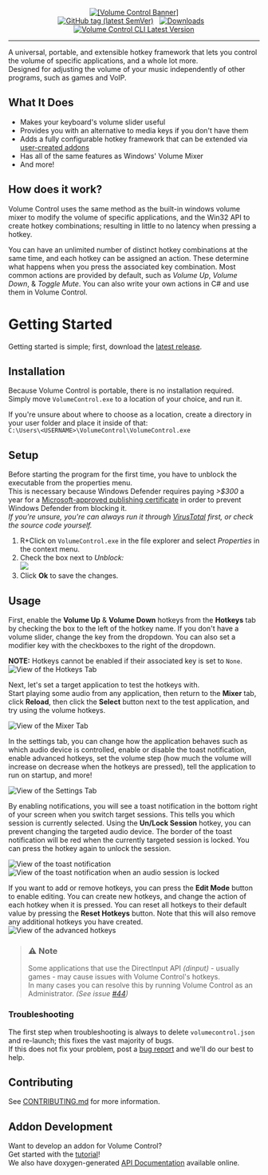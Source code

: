 <p align="center">
<a href="https://radj307.github.io/volume-control"><img alt="[Volume Control Banner]" src="https://i.imgur.com/rMbNIhU.png"></a><br/>
<a href="https://github.com/radj307/volume-control/releases/latest"><img alt="GitHub tag (latest SemVer)" src="https://img.shields.io/github/v/tag/radj307/volume-control?color=e8e8e7&label=Latest%20Release&logo=github&logoColor=e8e8e7&sort=semver&style=flat-square"></a>&nbsp;&nbsp;&nbsp;<a href="https://github.com/radj307/volume-control/releases"><img alt="Downloads" src="https://img.shields.io/github/downloads/radj307/volume-control/total?color=e8e8e7&logo=github&logoColor=e8e8e7&style=flat-square"></a>&nbsp;&nbsp;&nbsp;<a href="https://github.com/radj307/volume-control-cli"><img alt="Volume Control CLI Latest Version" src="https://img.shields.io/github/v/tag/radj307/volume-control-cli?color=e8e8e7&logo=github&logoColor=e8e8e7&label=Latest%20VCCLI%20Version&style=flat-square"></a>
</p>

***

A universal, portable, and extensible hotkey framework that lets you control the volume of specific applications, and a whole lot more.  
Designed for adjusting the volume of your music independently of other programs, such as games and VoIP.  


## What It Does

- Makes your keyboard's volume slider useful
- Provides you with an alternative to media keys if you don't have them
- Adds a fully configurable hotkey framework that can be extended via [user-created addons](https://radj307.github.io/volume-control/html/md_docs__addon_development.html)
- Has all of the same features as Windows' Volume Mixer
- And more!


## How does it work?

Volume Control uses the same method as the built-in windows volume mixer to modify the volume of specific applications, and the Win32 API to create hotkey combinations; resulting in little to no latency when pressing a hotkey.  

You can have an unlimited number of distinct hotkey combinations at the same time, and each hotkey can be assigned an action. These determine what happens when you press the associated key combination. Most common actions are provided by default, such as *Volume Up*, *Volume Down*, & *Toggle Mute*. You can also write your own actions in C# and use them in Volume Control.

# Getting Started

Getting started is simple; first, download the [latest release](https://github.com/radj307/volume-control/releases/latest).  


## Installation

Because Volume Control is portable, there is no installation required.  
Simply move `VolumeControl.exe` to a location of your choice, and run it.  

If you're unsure about where to choose as a location, create a directory in your user folder and place it inside of that:  
`C:\Users\<USERNAME>\VolumeControl\VolumeControl.exe`


## Setup
Before starting the program for the first time, you have to unblock the executable from the properties menu.  
This is necessary because Windows Defender requires paying *&gt;$300* a year for a [Microsoft-approved publishing certificate](https://docs.microsoft.com/en-us/windows-hardware/drivers/dashboard/get-a-code-signing-certificate) in order to prevent Windows Defender from blocking it.  
*If you're unsure, you're can always run it through [VirusTotal](https://www.virustotal.com/gui/home/upload) first, or check the source code yourself.*

 1. R+Click on `VolumeControl.exe` in the file explorer and select *Properties* in the context menu.  
 2. Check the box next to *Unblock:*  
 ![](https://i.imgur.com/NMI4m4F.png)  
 3. Click **Ok** to save the changes.  


## Usage

First, enable the **Volume Up** & **Volume Down** hotkeys from the **Hotkeys** tab by checking the box to the left of the hotkey name. If you don't have a volume slider, change the key from the dropdown. You can also set a modifier key with the checkboxes to the right of the dropdown. 

**NOTE:** Hotkeys cannot be enabled if their associated key is set to `None`.
![View of the Hotkeys Tab](https://i.imgur.com/Qvkev52.png)


Next, let's set a target application to test the hotkeys with.  
Start playing some audio from any application, then return to the **Mixer** tab, click **Reload**, then click the **Select** button next to the test application, and try using the volume hotkeys.  

![View of the Mixer Tab](https://i.imgur.com/r5uaSx0.png)

In the settings tab, you can change how the application behaves such as which audio device is controlled, enable or disable the toast notification, enable advanced hotkeys, set the volume step (how much the volume will increase on decrease when the hotkeys are pressed), tell the application to run on startup, and more!

![View of the Settings Tab](https://i.imgur.com/jx8j1bC.png)

By enabling notifications, you will see a toast notification in the bottom right of your screen when you switch target sessions. This tells you which session is currently selected. Using the **Un/Lock Session** hotkey, you can prevent changing the targeted audio device. The border of the toast notification will be red when the currently targeted session is locked. You can press the hotkey again to unlock the session. 

![View of the toast notification](https://i.imgur.com/YWoXPxW.png)
![View of the toast notification when an audio session is locked](https://i.imgur.com/KOdYtGi.png)

If you want to add or remove hotkeys, you can press the **Edit Mode** button to enable editing. You can create new hotkeys, and change the action of each hotkey when it is pressed. You can reset all hotkeys to their default value by pressing the **Reset Hotkeys** button. Note that this will also remove any additional hotkeys you have created.  
![View of the advanced hotkeys](https://i.imgur.com/A79qhcM.png)

> ### :warning: Note
> Some applications that use the DirectInput API *(dinput)* - usually games - may cause issues with Volume Control's hotkeys.  
> In many cases you can resolve this by running Volume Control as an Administrator. *(See issue [#44](https://github.com/radj307/volume-control/issues/44))*  
### Troubleshooting
The first step when troubleshooting is always to delete `volumecontrol.json` and re-launch; this fixes the vast majority of bugs.  
If this does not fix your problem, post a [bug report](https://github.com/radj307/volume-control/issues/new?assignees=&labels=bug%2Ctriage&template=BugReport.yml&title=%5BBUG%5D+...) and we'll do our best to help.

## Contributing

See [CONTRIBUTING.md](CONTRIBUTING.md) for more information.  

## Addon Development

Want to develop an addon for Volume Control?  
Get started with the [tutorial](https://radj307.github.io/volume-control/html/md_docs__addon_development.html)!  
We also have doxygen-generated [API Documentation](https://radj307.github.io/volume-control/html/annotated.html) available online.  
